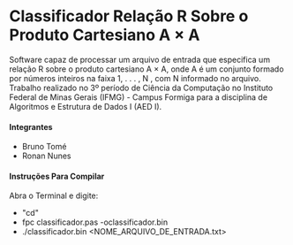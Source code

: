 # Classificador Relação R Sobre o Produto Cartesiano A × A

Software capaz de processar um arquivo de entrada que especifica um relação R sobre o produto cartesiano A × A, onde A é um conjunto formado por números inteiros na faixa 1, . . . , N , com N informado no arquivo. Trabalho realizado no 3º período de Ciência da Computação no Instituto Federal de Minas Gerais (IFMG) - Campus Formiga para a disciplina de Algoritmos e Estrutura de Dados I (AED I).


#### Integrantes
- Bruno Tomé
- Ronan Nunes

#### Instruções Para Compilar

Abra o Terminal e digite:
- "cd<DIRETORIO>"
- fpc classificador.pas -oclassificador.bin
- ./classificador.bin <NOME_ARQUIVO_DE_ENTRADA.txt>